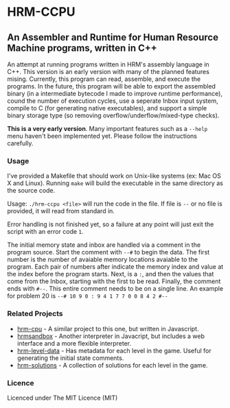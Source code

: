 # HRM-CCPU
## An Assembler and Runtime for Human Resource Machine programs, written in C++

An attempt at running programs written in HRM's assembly language in C++. This version is an early version with many of the planned features mising. Currently, this program can read, assemble, and execute the programs. In the future, this program will be able to export the assembled binary (in a intermediate bytecode I made to improve runtime performance), cound the number of execution cycles, use a seperate Inbox input system, compile to C (for generating native executables), and support a simple binary storage type (so removing overflow/underflow/mixed-type checks).

**This is a very early version**. Many important features such as a `--help` menu haven't been implemented yet. Please follow the instructions carefully.

### Usage

I've provided a Makefile that should work on Unix-like systems (ex: Mac OS X and Linux). Running `make` will build the executable in the same directory as the source code.

Usage: `./hrm-ccpu <file>` will run the code in the file. If file is `--` or no file is provided, it will read from standard in.

Error handling is not finished yet, so a failure at any point will just exit the script with an error code `1`.

The initial memory state and inbox are handled via a comment in the program source. Start the comment with `--#` to begin the data. The first number is the number of avaiable memory locations avaiable to the program. Each pair of numbers after indicate the memory index and value at the index before the program starts. Next, is a `:`, and then the values that come from the Inbox, starting with the first to be read. Finally, the comment ends with `#--`. This entire comment needs to be on a single line. An example for problem 20 is `--# 10 9 0 : 9 4 1 7 7 0 0 8 4 2 #--`

### Related Projects

 * [hrm-cpu](https://github.com/nrkn/hrm-cpu) - A similar project to this one, but written in Javascript.
 * [hrmsandbox](https://github.com/sixlettervariables/hrmsandbox) - Another interpreter in Javacript, but includes a web interface and a more flexible interpreter.
 * [hrm-level-data](https://github.com/atesgoral/hrm-level-data) - Has metadata for each level in the game. Useful for generating the initial state comments.
 * [hrm-solutions](https://github.com/atesgoral/hrm-solutions) - A collection of solutions for each level in the game.

### Licence

Licenced under The MIT Licence (MIT)
